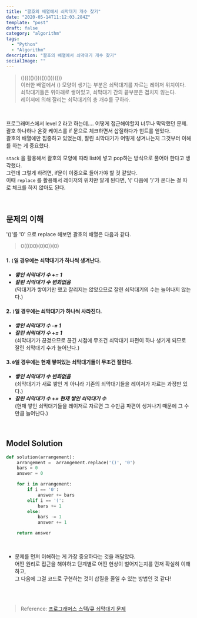 ```yaml
---
title: "괄호의 배열에서 쇠막대기 개수 찾기"
date: "2020-05-14T11:12:03.284Z"
template: "post"
draft: false
category: "algorithm"
tags:
  - "Python"
  - "Algorithm"
description: "괄호의 배열에서 쇠막대기 개수 찾기"
socialImage: ""
---
```



> ()(((()())(())()))(())  
> 이러한 배열에서 () 모양이 생기는 부분은 쇠막대기를 자르는 레이저 위치이다.  
> 쇠막대기들은 위아래로 쌓여있고, 쇠막대기 간의 끝부분은 겹치지 않는다.  
> 레이저에 의해 잘리는 쇠막대기의 총 개수를 구하라.

<br>

프로그래머스에서 level 2 라고 하는데.... 어떻게 접근해야할지 너무나 막막했던 문제.  
괄호 하나하나 온갖 케이스를 if 문으로 체크하면서 삽질하다가 힌트를 얻었다.  
괄호의 배열에만 집중하고 있었는데, 잘린 쇠막대기가 어떻게 생겨나는지 그것부터 이해를 하는 게 중요했다.

`stack` 을 활용해서 괄호의 모양에 따라 list에 넣고 pop하는 방식으로 풀어야 한다고 생각했다.  
그런데 그렇게 하려면, if문이 이중으로 들어가야 할 것 같았다.  
이때 `replace` 를 활용해서 레이저의 위치만 알게 된다면, '(' 다음에 ')'가 온다는 걸 따로 체크를 하지 않아도 된다.

<br>

## 문제의 이해

'()'를 '0' 으로 replace 해보면 괄호의 배열은 다음과 같다.
> 0(((00)(0)0))(0)

#### 1. `(`일 경우에는 쇠막대기가 하나씩 생겨난다.
* **_쌓인 쇠막대기 수 += 1_**
* **_잘린 쇠막대기 수 변화없음_**  
  (막대기가 쌓이기만 했고 잘리지는 않았으므로 잘린 쇠막대기의 수는 늘어나지 않는다.)

#### 2. `)`일 경우에는 쇠막대기가 하나씩 사라진다.
* **_쌓인 쇠막대기 수 -= 1_**
* **_잘린 쇠막대기 수 += 1_**  
  (쇠막대기가 끊겼으므로 끊긴 시점에 무조건 쇠막대기 파편이 하나 생기게 되므로 잘린 쇠막대기 수가 늘어난다.)

#### 3. `0`일 경우에는 현재 쌓여있는 쇠막대기들이 무조건 잘린다.
* **_쌓인 쇠막대기 수 변화없음_**  
  (쇠막대기가 새로 쌓인 게 아니라 기존의 쇠막대기들을 레이저가 자르는 과정만 있다.)
* **_잘린 쇠막대기 수 += 현재 쌓인 쇠막대기 수_**  
  (현재 쌓인 쇠막대기들을 레이저로 자르면 그 수만큼 파편이 생겨나기 때문에 그 수만큼 늘어난다.)

<br>

## Model Solution
```python
def solution(arrangement):
    arrangement =  arrangement.replace('()', '0')
    bars = 0
    answer = 0

    for i in arrangement:
        if i == '0':
            answer += bars
        elif i == '(':
            bars += 1
        else:
            bars -= 1
            answer += 1

    return answer
```

<br>

* 문제를 먼저 이해하는 게 가장 중요하다는 것을 깨달았다.  
어떤 원리로 접근을 해야하고 단계별로 어떤 현상이 벌어지는지를 먼저 확실히 이해하고,  
그 다음에 그걸 코드로 구현하는 것이 삽질을 줄일 수 있는 방법인 것 같다!

<br>
<br>

> Reference: [프로그래머스 스택/큐 쇠막대기 문제](https://programmers.co.kr/learn/challenges)
